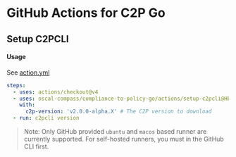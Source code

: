 # GitHub Actions for C2P Go

## Setup C2PCLI

#### Usage

See [action.yml](./setup-c2pcli/action.yml)

```yaml
steps:
  - uses: actions/checkout@v4
  - uses: oscal-compass/compliance-to-policy-go/actions/setup-c2pcli@HEAD
    with:
      c2p-version: 'v2.0.0-alpha.X' # The C2P version to download
  - run: c2pcli version
```

> Note: Only GitHub provided `ubuntu` and `macos` based runner are currently supported. For self-hosted runners, you must in the GitHub CLI first.